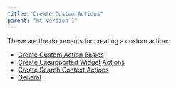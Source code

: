 ```yaml
---
title: "Create Custom Actions"
parent: "ht-version-1"
---
```


These are the documents for creating a custom action:

* [Create Custom Action Basics](custom-action-basics)
* [Create Unsupported Widget Actions](create-unsupported-widget-actions)
* [Create Search Context Actions](create-search-context-actions)
* [General](custom-action-general)
